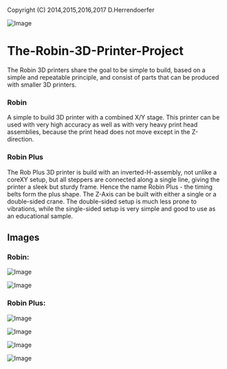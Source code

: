 Copyright (C) 2014,2015,2016,2017 D.Herrendoerfer

![Image](3D-Robins-Images/IMG_1618.png?raw=true)

# The-Robin-3D-Printer-Project

The Robin 3D printers share the goal to be simple to build, based on a simple and
repeatable principle, and consist of parts that can be produced with smaller 3D printers.

### Robin
A simple to build 3D printer with a combined X/Y stage.
This printer can be used with very high accuracy as well as with very heavy print head assemblies,
because the print head does not move except in the Z-direction.

### Robin Plus
The Rob Plus 3D printer is build with an inverted-H-assembly, not unlike a coreXY setup, but
all steppers are connected along a single line, giving the printer a sleek but sturdy frame.
Hence the name Robin Plus - the timing belts form the plus shape.
The Z-Axis can be built with either a single or a double-sided crane. The double-sided setup
is much less prone to vibrations, while the single-sided setup is very simple and good to
use as an educational sample.



## Images

### Robin:

![Image](3D-Robins-Images/IMG_1616.png?raw=true)

![Image](3D-Robins-Images/IMG_1617.png?raw=true)


### Robin Plus:

![Image](3D-Robins-Images/IMG_1619.png?raw=true)

![Image](3D-Robins-Images/IMG_1620.png?raw=true)

![Image](3D-Robins-Images/IMG_1621.png?raw=true)

![Image](3D-Robins-Images/IMG_1622.png?raw=true)
